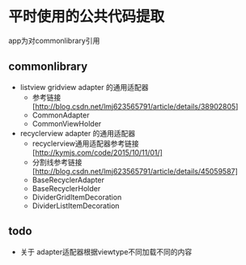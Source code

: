 # 平时使用的公共代码提取
app为对commonlibrary引用
##  commonlibrary 
- listview gridview adapter 的通用适配器
	- 参考链接 [http://blog.csdn.net/lmj623565791/article/details/38902805]
	- CommonAdapter
	- CommonViewHolder
- recyclerview adapter 的通用适配器
	- recyclerview通用适配器参考链接  [http://kymjs.com/code/2015/10/11/01/]
	- 分割线参考链接 [http://blog.csdn.net/lmj623565791/article/details/45059587]
	- BaseRecyclerAdapter
	- BaseRecyclerHolder	
	- DividerGridItemDecoration
	- DividerListItemDecoration

## todo 
- 关于 adapter适配器根据viewtype不同加载不同的内容